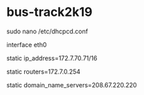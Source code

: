 # bus-track2k19
sudo nano /etc/dhcpcd.conf


interface eth0


static ip_address=172.7.70.71/16


static routers=172.7.0.254


static domain_name_servers=208.67.220.220
